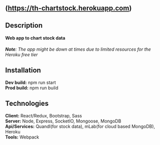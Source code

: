 ## (https://th-chartstock.herokuapp.com)

## Description
#### Web app to chart stock data  
_**Note**: The app might be down at times due to limited resources for the Heroku free tier_

## Installation
**Dev build:** npm run start  
**Prod build:** npm run build  

## Technologies
**Client:** React/Redux, Bootstrap, Sass  
**Server:** Node, Express, SocketIO, Mongoose, MongoDB  
**Api/Services:** Quandl(for stock data), mLab(for cloud based MongoDB), Heroku  
**Tools:** Webpack  
